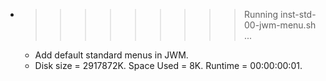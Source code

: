 * >>>>>>>>> Running inst-std-00-jwm-menu.sh ...
  * Add default standard menus in JWM.
  * Disk size = 2917872K. Space Used = 8K. Runtime = 00:00:00:01.
